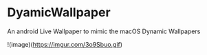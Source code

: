 # DyamicWallpaper

An android Live Wallpaper to mimic the macOS Dynamic Wallpapers 

!(image)(https://imgur.com/3o9Sbuo.gif)
